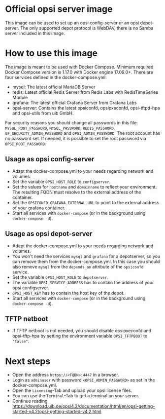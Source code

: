 # Official opsi server image

This image can be used to set up an opsi config-server or an opsi depot-server.
The only supported depot protocol is WebDAV, there is no Samba server included in this image.

# How to use this image
The image is meant to be used with Docker Compose.
Minimum required Docker Compose version is 1.17.0 with Docker engine 17.09.0+.
There are four services defined in the docker-compose.yml:
- mysql: The latest official MariaDB Server
- redis: Latest official Redis Server from Redis Labs with RedisTimeSeries Module
- grafana: The latest official Grafana Server from Grafana Labs
- opsi-server: Contains the latest opsiconfd, opsipxeconfd, opsi-tftpd-hpa and opsi-utils from uib GmbH.

For security reasons you should change all passwords in this file:
`MYSQL_ROOT_PASSWORD`, `MYSQL_PASSWORD`, `REDIS_PASSWORD`, `GF_SECURITY_ADMIN_PASSWORD` and `OPSI_ADMIN_PASSWORD`.
The root account has no password set. If needed, it is possible to set the root password via `OPSI_ROOT_PASSWORD`.

## Usage as opsi config-server
- Adapt the docker-compose.yml to your needs regarding network and volumes.
- Set the variable `OPSI_HOST_ROLE` to `configserver`.
- Set the values for `hostname` and `domainname` to reflect your environment.
The resulting FQDN must resolve to the external address of the container.
- Set the `OPSICONFD_GRAFANA_EXTERNAL_URL` to point to the external address of your grafana container.
- Start all services with `docker-compose` (or in the background using `docker-compose -d`).

## Usage as opsi depot-server
- Adapt the docker-compose.yml to your needs regarding network and volumes.
- You won't need the services `mysql` and `grafana` for a depotserver, so you can remove them from the docker-compose.yml.
In this case you should also remove `mysql` from the `depends_on` attribute of the `opsiconfd` service.
- Set the variable `OPSI_HOST_ROLE` to `depotserver`.
- The variable `OPSI_SERVICE_ADDRESS` has to contain the address of your opsi configserver.
- `OPSI_HOST_KEY` has to contain the host key of the depot.
- Start all services with `docker-compose` (or in the background using `docker-compose -d`).

## TFTP netboot
- If TFTP netboot is not needed, you should disable opsipxeconfd and opsi-tftp-hpa
by setting the environment variable `OPSI_TFTPBOOT` to `"false"`.

# Next steps
- Open the address `https://<FQDN>:4447` in a browser.
- Login as `adminuser` with password `<OPSI_ADMIN_PASSWORD>` as set in the docker-compose.yml.
- Open the `Licensing`-Tab and upload your opsi license files.
- You can use the `Terminal`-Tab to get a terminal on your server.
- Continue reading https://download.uib.de/opsi4.2/documentation/html/en/opsi-getting-started-v4.2/opsi-getting-started-v4.2.html
